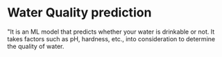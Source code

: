 # Water Quality prediction
"It is an ML model that predicts whether your water is drinkable or not. It takes factors such as pH, hardness, etc., into consideration to determine the quality of water.
